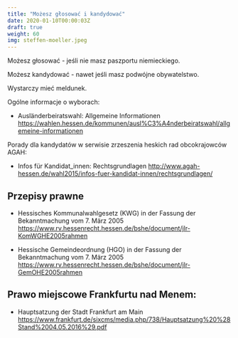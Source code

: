 ```yaml
---
title: "Możesz głosować i kandydować"
date: 2020-01-10T00:00:03Z
draft: true
weight: 60
img: steffen-moeller.jpeg
---
```

Możesz głosować - jeśli nie masz paszportu niemieckiego.

Możesz kandydować - nawet jeśli masz podwójne obywatelstwo.

Wystarczy mieć meldunek.
<!--more-->
Ogólne informacje o wyborach:

* Ausländerbeiratswahl: Allgemeine Informationen https://wahlen.hessen.de/kommunen/ausl%C3%A4nderbeiratswahl/allgemeine-informationen

Porady dla kandydatów w serwisie zrzeszenia heskich rad obcokrajowców AGAH:

* Infos für Kandidat_innen: Rechtsgrundlagen http://www.agah-hessen.de/wahl2015/infos-fuer-kandidat-innen/rechtsgrundlagen/

## Przepisy prawne

* Hessisches Kommunalwahlgesetz (KWG) in der Fassung der Bekanntmachung vom 7. März 2005
  https://www.rv.hessenrecht.hessen.de/bshe/document/jlr-KomWGHE2005rahmen


* Hessische Gemeindeordnung (HGO) in der Fassung der Bekanntmachung vom 7. März 2005
  https://www.rv.hessenrecht.hessen.de/bshe/document/jlr-GemOHE2005rahmen

## Prawo miejscowe Frankfurtu nad Menem:

* Hauptsatzung der Stadt Frankfurt am Main
  https://www.frankfurt.de/sixcms/media.php/738/Hauptsatzung%20%28Stand%2004.05.2016%29.pdf

